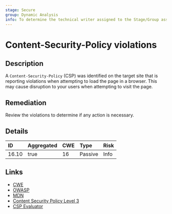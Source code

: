 ```yaml
---
stage: Secure
group: Dynamic Analysis
info: To determine the technical writer assigned to the Stage/Group associated with this page, see https://handbook.gitlab.com/handbook/product/ux/technical-writing/#assignments
---
```


# Content-Security-Policy violations

## Description

A `Content-Security-Policy` (CSP) was identified on the target site that is reporting violations when
attempting to load the page in a browser. This may cause disruption to your users when attempting to visit the page.

## Remediation

Review the violations to determine if any action is necessary.

## Details

| ID | Aggregated | CWE | Type | Risk |
|:---|:--------|:--------|:--------|:--------|
| 16.10 | true | 16 | Passive | Info |

## Links

- [CWE](https://cwe.mitre.org/data/definitions/16.html)
- [OWASP](https://cheatsheetseries.owasp.org/cheatsheets/Content_Security_Policy_Cheat_Sheet.html)
- [MDN](https://developer.mozilla.org/en-US/docs/Web/HTTP/CSP)
- [Content Security Policy Level 3](https://www.w3.org/TR/CSP3/)
- [CSP Evaluator](https://csp-evaluator.withgoogle.com/)
